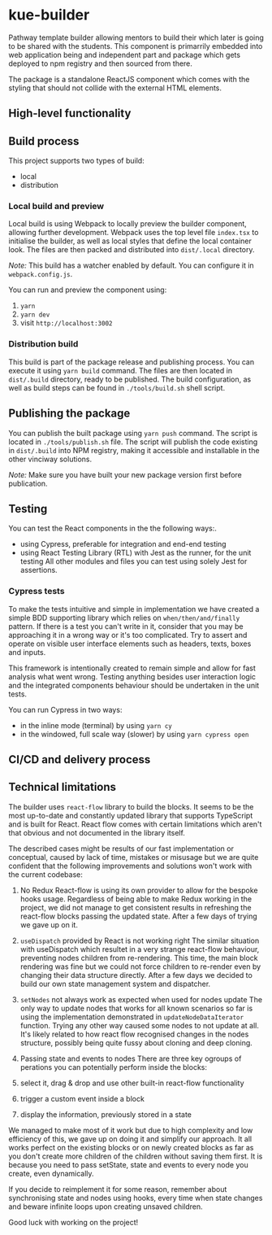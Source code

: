 # kue-builder
Pathway template builder allowing mentors to build their which later is going to be shared with the students. This component is primarrily embedded into web application being and independent part and package which gets deployed to npm registry and then sourced from there.

The package is a standalone ReactJS component which comes with the styling that should not collide with the external HTML elements.

## High-level functionality
<todo>

## Build process

This project supports two types of build:
- local
- distribution

### Local build and preview

Local build is using Webpack to locally preview the builder component, allowing further development. Webpack uses the top level file `index.tsx` to initialise the builder, as well as local styles that define the local container look. The files are then packed and distributed into `dist/.local` directory.

*Note:* This build has a watcher enabled by default. You can configure it in `webpack.config.js`.

You can run and preview the component using:

1) `yarn`
2) `yarn dev`
3) visit `http://localhost:3002`

### Distribution build

This build is part of the package release and publishing process. You can execute it using `yarn build` command. The files are then located in `dist/.build` directory, ready to be published. The build configuration, as well as build steps can be found in `./tools/build.sh` shell script.

## Publishing the package

You can publish the built package using `yarn push` command. The script is located in `./tools/publish.sh` file. The script will publish the code existing in `dist/.build` into NPM registry, making it accessible and installable in the other vinciway solutions.

*Note:* Make sure you have built your new package version first before publication.

## Testing

You can test the React components in the the following ways:.
- using Cypress, preferable for integration and end-end testing
- using React Testing Library (RTL) with Jest as the runner, for the unit testing
  All other modules and files you can test using solely Jest for assertions.

### Cypress tests

To make the tests intuitive and simple in implementation we have created a simple BDD supporting library which relies on `when/then/and/finally` pattern. If there is a test you can't write in it, consider that you may be approaching it in a wrong way or it's too complicated. Try to assert and operate on visible user interface elements such as headers, texts, boxes and inputs.

This framework is intentionally created to remain simple and allow for fast analysis what went wrong. Testing anything besides user interaction logic and the integrated components behaviour should be undertaken in the unit tests.

You can run Cypress in two ways:
- in the inline mode (terminal) by using `yarn cy`
- in the windowed, full scale way (slower) by using `yarn cypress open`

## CI/CD and delivery process

<todo>


## Technical limitations

The builder uses `react-flow` library to build the blocks. It seems to be the most up-to-date and constantly updated library that supports TypeScript and is built for React. React flow comes with certain limitations which aren't that obvious and not documented in the library itself.

The described cases might be results of our fast implementation or conceptual, caused by lack of time, mistakes or misusage but we are quite confident that the following improvements and solutions won't work with the current codebase:

1) No Redux
   React-flow is using its own provider to allow for the bespoke hooks usage. Regardless of being able to make Redux working in the project, we did not manage to get consistent results in refreshing the react-flow blocks passing the updated state. After a few days of trying we gave up on it.

2) `useDispatch` provided by React is not working right
   The similar situation with useDispatch which resultet in a very strange react-flow behaviour, preventing nodes children from re-rendering. This time, the main block rendering was fine but we could not force children to re-render even by changing their data structure directly. After a few days we decided to build our own state management system and dispatcher.

3) `setNodes` not always work as expected when used for nodes update
   The only way to update nodes that works for all known scenarios so far is using the implementation demonstrated in `updateNodeDataIterator` function. Trying any other way caused some nodes to not update at all. It's likely related to how react flow recognised changes in the nodes structure, possibly being quite fussy about cloning and deep cloning.

4) Passing state and events to nodes
   There are three key ogroups of perations you can potentially perform inside the blocks:
1) select it, drag & drop and use other built-in react-flow functionality
2) trigger a custom event inside a block
3) display the information, previously stored in a state

We managed to make most of it work but due to high complexity and low efficiency of this, we gave up on doing it and simplify our approach.
It all works perfect on the existing blocks or on newly created blocks as far as you don't create more children of the children without saving them first. It is because you need to pass setState, state and events to every node you create, even dynamically.

If you decide to reimplement it for some reason, remember about synchronising state and nodes using hooks, every time when state changes and beware infinite loops upon creating unsaved children.

Good luck with working on the project!